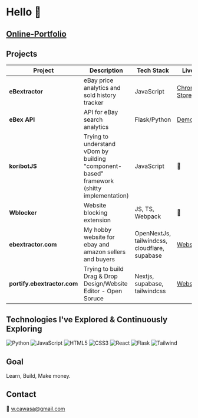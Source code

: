# Hello 👋

## [Online-Portfolio](https://walid-portfolio-ecru.vercel.app/)

## Projects

| Project | Description | Tech Stack | Live | Repo |
|---------|-------------|------------|------|------|
| **eBextractor** | eBay price analytics and sold history tracker | JavaScript | [Chrome Store](https://chromewebstore.google.com/detail/ebextractor-ebay-sold-his/ikfpolbfdnihjnadfodochmagdagpbik) | Private |
| **eBex API** | API for eBay search analytics | Flask/Python | [Demo](https://ebextractor-v1.vercel.app/api/extract/using_keyword?q=shoes) | [GitHub](https://github.com/koribot/ebextractor-api-flask) |
| **koribotJS** | Trying to understand vDom by building "component-based" framework (shitty implementation) | JavaScript | 🚧 | [GitHub](https://github.com/koribot/koribotJS) |
| **Wblocker** | Website blocking extension | JS, TS, Webpack | 🚧 | [GitHub](https://github.com/koribot/WBlocker-Website-blocker) |
| **ebextractor.com** | My hobby website for ebay and amazon sellers and buyers | OpenNextJs, tailwindcss, cloudflare, supabase | [Website](https://www.ebextractor.com/) | [GitHub - Private](#) |
| **portify.ebextractor.com** | Trying to build Drag & Drop Design/Website Editor - Open Soruce | Nextjs, supabase, tailwindcss | [Website](https://portify.ebextractor.com) | [GitHub](https://github.com/koribot/portify) |

## Technologies I've Explored & Continuously Exploring
![Python](https://img.shields.io/badge/-Python-3776AB?style=flat&logo=python&logoColor=white)
![JavaScript](https://img.shields.io/badge/-JavaScript-F7DF1E?style=flat&logo=javascript&logoColor=black)
![HTML5](https://img.shields.io/badge/-HTML5-E34F26?style=flat&logo=html5&logoColor=white)
![CSS3](https://img.shields.io/badge/-CSS3-1572B6?style=flat&logo=css3&logoColor=white)
![React](https://img.shields.io/badge/-React-61DAFB?style=flat&logo=react&logoColor=black)
![Flask](https://img.shields.io/badge/-Flask-000000?style=flat&logo=flask&logoColor=white)
![Tailwind](https://img.shields.io/badge/-Tailwind_CSS-38B2AC?style=flat&logo=tailwind-css&logoColor=white)

## Goal
Learn, Build, Make money.

## Contact
📧 w.cawasa@gmail.com
